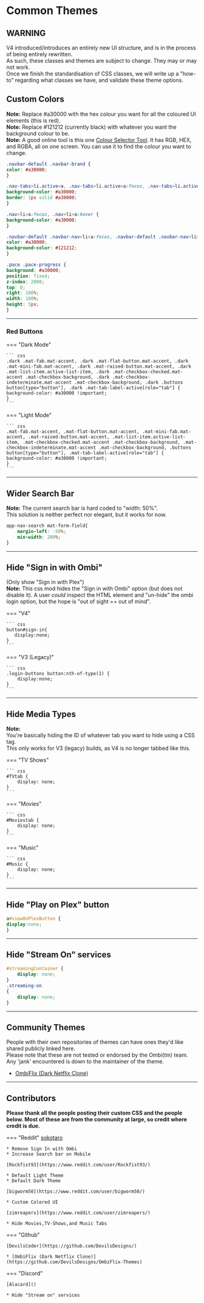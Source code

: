 # Common Themes

## WARNING

V4 introduced/introduces an entirely new UI structure, and is in the process of being entirely rewritten.  
As such, these classes and themes are subject to change. They may or may not work.  
Once we finish the standardisation of CSS classes, we will write up a "how-to" regarding what classes we have, and validate these theme options.

## Custom Colors

**Note:** Replace #a30000 with the hex colour you want for all the coloured UI elements (this is red).  
**Note:** Replace #121212 (currently black) with whatever you want the background colour to be.  
**Note:** A good online tool is this one [Colour Selector Tool](https://www.hexcolortool.com). It has RGB, HEX, and RGBA, all on one screen. You can use it to find the colour you want to change.

``` css
.navbar-default .navbar-brand {
color: #a30000;
}

.nav-tabs>li.active>a, .nav-tabs>li.active>a:focus, .nav-tabs>li.active>a:hover {
background-color: #a30000;
border: 1px solid #a30000;
}

.nav>li>a:focus, .nav>li>a:hover {
background-color: #a30000;
}

.navbar-default .navbar-nav>li>a:focus, .navbar-default .navbar-nav>li>a:hover {
color: #a30000;
background-color: #121212;
}

.pace .pace-progress {
background: #a30000;
position: fixed;
z-index: 2000;
top: 0;
right: 100%;
width: 100%;
height: 5px;
}
```

***

### Red Buttons

=== "Dark Mode"

    ``` css
    .dark .mat-fab.mat-accent, .dark .mat-flat-button.mat-accent, .dark .mat-mini-fab.mat-accent, .dark .mat-raised-button.mat-accent, .dark .mat-list-item.active-list-item, .dark .mat-checkbox-checked.mat-accent .mat-checkbox-background, .dark .mat-checkbox-indeterminate.mat-accent .mat-checkbox-background, .dark .buttons button[type="button"], .dark .mat-tab-label-active[role="tab"] {
    background-color: #a30000 !important;
    }
    ```

=== "Light Mode"

    ``` css
    .mat-fab.mat-accent, .mat-flat-button.mat-accent, .mat-mini-fab.mat-accent, .mat-raised-button.mat-accent, .mat-list-item.active-list-item, .mat-checkbox-checked.mat-accent .mat-checkbox-background, .mat-checkbox-indeterminate.mat-accent .mat-checkbox-background, .buttons button[type="button"], .mat-tab-label-active[role="tab"] {
    background-color: #a30000 !important;
    }
    ```

***

## Wider Search Bar

**Note:** The current search bar is hard coded to "width: 50%".  
This solution is neither perfect nor elegant, but it works for now.

``` css
app-nav-search mat-form-field{
    margin-left: -50%;
    min-width: 200%;
}
```

***

## Hide "Sign in with Ombi"

(Only show "Sign in with Plex")  
**Note:** This css mod hides the "Sign in with Ombi" option (but does not disable it). A user _could_ inspect the HTML element and "un-hide" the ombi login option, but the hope is "out of sight == out of mind".  

=== "V4"

    ``` css
    button#sign-in{
       display:none;
    }
    ```

=== "V3 (Legacy)"

    ``` css
    .login-buttons button:nth-of-type(1) {
        display:none;
    }
    ```

***

## Hide Media Types

**Note:**  
You're basically hiding the ID of whatever tab you want to hide using a CSS tag.  
This only works for V3 (legacy) builds, as V4 is no longer tabbed like this.

=== "TV Shows"

    ``` css
    #TVtab {
        display: none;
    }
    ```

=== "Movies"

    ``` css
    #Moviestab {
        display: none;
    }
    ```

=== "Music"

    ``` css
    #Music {
        display: none;
    }
    ```

***

## Hide "Play on Plex" button

``` css
a#viewOnPlexButton {
display:none;
}
```

***

## Hide "Stream On" services

``` css
#streamingContainer {
    display: none;
}
.streaming-on
{
    display: none;
}
```

***

## Community Themes

People with their own repositories of themes can have ones they'd like shared publicly linked here.  
Please note that these are not tested or endorsed by the Ombi(tm) team. Any 'jank' encountered is down to the maintainer of the theme.

* [OmbiFlix (Dark Netflix Clone)](https://github.com/DevilsDesigns/OmbiFlix-Themes)

***

## Contributors

**Please thank all the people posting their custom CSS and the people below. Most of these are from the community at large, so credit where credit is due.**

=== "Reddit"
    [sokotaro](https://www.reddit.com/user/sokotaro/)  

    * Remove Sign In with Ombi
    * Increase Search bar on Mobile

    [Rockfist93](https://www.reddit.com/user/Rockfist93/)  

    * Default Light Theme
    * Default Dark Theme

    [bigworm50](https://www.reddit.com/user/bigworm50/)  

    * Custom Colored UI

    [zimreapers](https://www.reddit.com/user/zimreapers/)  

    * Hide Movies,TV-Shows,and Music Tabs

=== "Github"

    [DevilsCoder](https://github.com/DevilsDesigns/)  

    * [OmbiFlix (Dark Netflix Clone)](https://github.com/DevilsDesigns/OmbiFlix-Themes)

=== "Discord"

    [Alacard]()

    * Hide "Stream on" services
